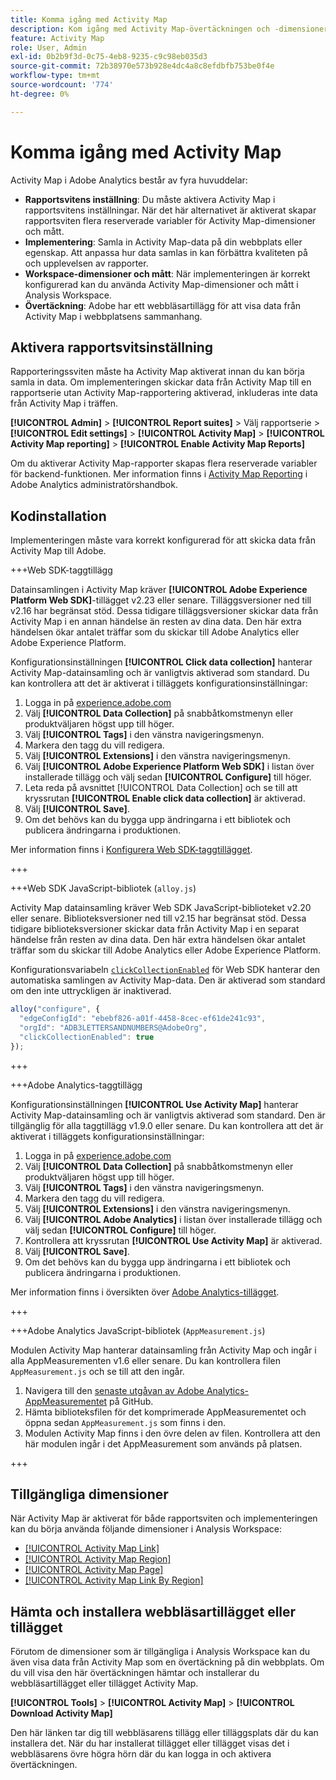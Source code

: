 ```yaml
---
title: Komma igång med Activity Map
description: Kom igång med Activity Map-övertäckningen och -dimensionerna.
feature: Activity Map
role: User, Admin
exl-id: 0b2b9f3d-0c75-4eb8-9235-c9c98eb035d3
source-git-commit: 72b38970e573b928e4dc4a8c8efdbfb753be0f4e
workflow-type: tm+mt
source-wordcount: '774'
ht-degree: 0%

---
```


# Komma igång med Activity Map

Activity Map i Adobe Analytics består av fyra huvuddelar:

* **Rapportsvitens inställning**: Du måste aktivera Activity Map i rapportsvitens inställningar. När det här alternativet är aktiverat skapar rapportsviten flera reserverade variabler för Activity Map-dimensioner och mått.
* **Implementering**: Samla in Activity Map-data på din webbplats eller egenskap. Att anpassa hur data samlas in kan förbättra kvaliteten på och upplevelsen av rapporter.
* **Workspace-dimensioner och mått**: När implementeringen är korrekt konfigurerad kan du använda Activity Map-dimensioner och mått i Analysis Workspace.
* **Övertäckning**: Adobe har ett webbläsartillägg för att visa data från Activity Map i webbplatsens sammanhang.

## Aktivera rapportsvitsinställning

Rapporteringssviten måste ha Activity Map aktiverat innan du kan börja samla in data. Om implementeringen skickar data från Activity Map till en rapportserie utan Activity Map-rapportering aktiverad, inkluderas inte data från Activity Map i träffen.

**[!UICONTROL Admin]** > **[!UICONTROL Report suites]** > Välj rapportserie > **[!UICONTROL Edit settings]** > **[!UICONTROL Activity Map]** > **[!UICONTROL Activity Map reporting]** > **[!UICONTROL Enable Activity Map Reports]**

Om du aktiverar Activity Map-rapporter skapas flera reserverade variabler för backend-funktionen. Mer information finns i [Activity Map Reporting](/help/admin/admin/c-manage-report-suites/c-edit-report-suites/activity-map.md) i Adobe Analytics administratörshandbok.

## Kodinstallation

Implementeringen måste vara korrekt konfigurerad för att skicka data från Activity Map till Adobe.

+++Web SDK-taggtillägg

Datainsamlingen i Activity Map kräver **[!UICONTROL Adobe Experience Platform Web SDK]**-tillägget v2.23 eller senare. Tilläggsversioner ned till v2.16 har begränsat stöd. Dessa tidigare tilläggsversioner skickar data från Activity Map i en annan händelse än resten av dina data. Den här extra händelsen ökar antalet träffar som du skickar till Adobe Analytics eller Adobe Experience Platform.

Konfigurationsinställningen **[!UICONTROL Click data collection]** hanterar Activity Map-datainsamling och är vanligtvis aktiverad som standard. Du kan kontrollera att det är aktiverat i tilläggets konfigurationsinställningar:

1. Logga in på [experience.adobe.com](https://experience.adobe.com)
1. Välj **[!UICONTROL Data Collection]** på snabbåtkomstmenyn eller produktväljaren högst upp till höger.
1. Välj **[!UICONTROL Tags]** i den vänstra navigeringsmenyn.
1. Markera den tagg du vill redigera.
1. Välj **[!UICONTROL Extensions]** i den vänstra navigeringsmenyn.
1. Välj **[!UICONTROL Adobe Experience Platform Web SDK]** i listan över installerade tillägg och välj sedan **[!UICONTROL Configure]** till höger.
1. Leta reda på avsnittet [!UICONTROL Data Collection] och se till att kryssrutan **[!UICONTROL Enable click data collection]** är aktiverad.
1. Välj **[!UICONTROL Save]**.
1. Om det behövs kan du bygga upp ändringarna i ett bibliotek och publicera ändringarna i produktionen.

Mer information finns i [Konfigurera Web SDK-taggtillägget](https://experienceleague.adobe.com/en/docs/experience-platform/tags/extensions/client/web-sdk/web-sdk-extension-configuration#data-collection).

+++

+++Web SDK JavaScript-bibliotek (`alloy.js`)

Activity Map datainsamling kräver Web SDK JavaScript-biblioteket v2.20 eller senare. Biblioteksversioner ned till v2.15 har begränsat stöd. Dessa tidigare biblioteksversioner skickar data från Activity Map i en separat händelse från resten av dina data. Den här extra händelsen ökar antalet träffar som du skickar till Adobe Analytics eller Adobe Experience Platform.

Konfigurationsvariabeln [`clickCollectionEnabled`](https://experienceleague.adobe.com/en/docs/experience-platform/web-sdk/commands/configure/clickcollectionenabled) för Web SDK hanterar den automatiska samlingen av Activity Map-data. Den är aktiverad som standard om den inte uttryckligen är inaktiverad.

```js
alloy("configure", {
  "edgeConfigId": "ebebf826-a01f-4458-8cec-ef61de241c93",
  "orgId": "ADB3LETTERSANDNUMBERS@AdobeOrg",
  "clickCollectionEnabled": true
});
```

+++

+++Adobe Analytics-taggtillägg

Konfigurationsinställningen **[!UICONTROL Use Activity Map]** hanterar Activity Map-datainsamling och är vanligtvis aktiverad som standard. Den är tillgänglig för alla taggtillägg v1.9.0 eller senare. Du kan kontrollera att det är aktiverat i tilläggets konfigurationsinställningar:

1. Logga in på [experience.adobe.com](https://experience.adobe.com)
1. Välj **[!UICONTROL Data Collection]** på snabbåtkomstmenyn eller produktväljaren högst upp till höger.
1. Välj **[!UICONTROL Tags]** i den vänstra navigeringsmenyn.
1. Markera den tagg du vill redigera.
1. Välj **[!UICONTROL Extensions]** i den vänstra navigeringsmenyn.
1. Välj **[!UICONTROL Adobe Analytics]** i listan över installerade tillägg och välj sedan **[!UICONTROL Configure]** till höger.
1. Kontrollera att kryssrutan **[!UICONTROL Use Activity Map]** är aktiverad.
1. Välj **[!UICONTROL Save]**.
1. Om det behövs kan du bygga upp ändringarna i ett bibliotek och publicera ändringarna i produktionen.

Mer information finns i översikten över [Adobe Analytics-tillägget](https://experienceleague.adobe.com/en/docs/experience-platform/tags/extensions/client/analytics/overview).

+++

+++Adobe Analytics JavaScript-bibliotek (`AppMeasurement.js`)

Modulen Activity Map hanterar datainsamling från Activity Map och ingår i alla AppMeasurementen v1.6 eller senare. Du kan kontrollera filen `AppMeasurement.js` och se till att den ingår.

1. Navigera till den [senaste utgåvan av Adobe Analytics-AppMeasurementet](https://github.com/adobe/appmeasurement/releases/latest) på GitHub.
1. Hämta biblioteksfilen för det komprimerade AppMeasurementet och öppna sedan `AppMeasurement.js` som finns i den.
1. Modulen Activity Map finns i den övre delen av filen. Kontrollera att den här modulen ingår i det AppMeasurement som används på platsen.

+++

## Tillgängliga dimensioner

När Activity Map är aktiverat för både rapportsviten och implementeringen kan du börja använda följande dimensioner i Analysis Workspace:

* [[!UICONTROL Activity Map Link]](/help/components/dimensions/activity-map-link.md)
* [[!UICONTROL Activity Map Region]](/help/components/dimensions/activity-map-region.md)
* [[!UICONTROL Activity Map Page]](/help/components/dimensions/activity-map-page.md)
* [[!UICONTROL Activity Map Link By Region]](/help/components/dimensions/activity-map-link-by-region.md)

## Hämta och installera webbläsartillägget eller tillägget

Förutom de dimensioner som är tillgängliga i Analysis Workspace kan du även visa data från Activity Map som en övertäckning på din webbplats. Om du vill visa den här övertäckningen hämtar och installerar du webbläsartillägget eller tillägget Activity Map.

**[!UICONTROL Tools]** > **[!UICONTROL Activity Map]** > **[!UICONTROL Download Activity Map]**

Den här länken tar dig till webbläsarens tillägg eller tilläggsplats där du kan installera det. När du har installerat tillägget eller tillägget visas det i webbläsarens övre högra hörn där du kan logga in och aktivera övertäckningen.
